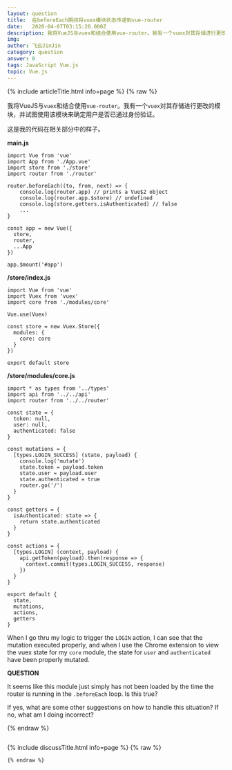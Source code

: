 ```yaml
---
layout: question
title:  在beforeEach期间将vuex模块状态传递到vue-router
date:   2020-04-07T03:15:20.000Z
description: 我将VueJS与vuex和结合使用vue-router。我有一个vuex对其存储进行更改的模块，并试图使用该模块来确定用户是否已通过身份验证。这是我的...
img: 
author: 飞云JinJin
category: question
answer: 0
tags: JavaScript Vue.js
topic: Vue.js
---
```

<div class="article-root">
  <div class="article">
    {% include articleTitle.html info=page %}
    {% raw %}
    <div class="article-content"><p><font style="vertical-align: inherit;"><font style="vertical-align: inherit;">我将VueJS与</font></font><code>vuex</code><font style="vertical-align: inherit;"><font style="vertical-align: inherit;">和</font><font style="vertical-align: inherit;">结合使用</font></font><code>vue-router</code><font style="vertical-align: inherit;"><font style="vertical-align: inherit;">。</font><font style="vertical-align: inherit;">我有一个</font></font><code>vuex</code><font style="vertical-align: inherit;"><font style="vertical-align: inherit;">对其存储进行更改</font><font style="vertical-align: inherit;">的</font><font style="vertical-align: inherit;">模块，并试图使用该模块来确定用户是否已通过身份验证。</font></font></p>

<p><font style="vertical-align: inherit;"><font style="vertical-align: inherit;">这是我的代码在相关部分中的样子。</font></font></p>

<p><strong><font style="vertical-align: inherit;"><font style="vertical-align: inherit;">main.js</font></font></strong></p>

<pre><code>import Vue from 'vue'<font></font>
import App from './App.vue'<font></font>
import store from './store'<font></font>
import router from './router'<font></font>
<font></font>
router.beforeEach((to, from, next) =&gt; {<font></font>
    console.log(router.app) // prints a Vue$2 object<font></font>
    console.log(router.app.$store) // undefined<font></font>
    console.log(store.getters.isAuthenticated) // false<font></font>
    ...<font></font>
}<font></font>
<font></font>
const app = new Vue({<font></font>
  store,<font></font>
  router,<font></font>
  ...App<font></font>
})<font></font>
<font></font>
app.$mount('#app')<font></font>
</code></pre>

<p><strong><font style="vertical-align: inherit;"><font style="vertical-align: inherit;">/store/index.js</font></font></strong></p>

<pre><code>import Vue from 'vue'<font></font>
import Vuex from 'vuex'<font></font>
import core from './modules/core'<font></font>
<font></font>
Vue.use(Vuex)<font></font>
<font></font>
const store = new Vuex.Store({<font></font>
  modules: {<font></font>
    core: core<font></font>
  }<font></font>
})<font></font>
<font></font>
export default store<font></font>
</code></pre>

<p><strong><font style="vertical-align: inherit;"><font style="vertical-align: inherit;">/store/modules/core.js</font></font></strong></p>

<pre><code>import * as types from '../types'<font></font>
import api from '../../api'<font></font>
import router from '../../router'<font></font>
<font></font>
const state = {<font></font>
  token: null,<font></font>
  user: null,<font></font>
  authenticated: false<font></font>
}<font></font>
<font></font>
const mutations = {<font></font>
  [types.LOGIN_SUCCESS] (state, payload) {<font></font>
    console.log('mutate')<font></font>
    state.token = payload.token<font></font>
    state.user = payload.user<font></font>
    state.authenticated = true<font></font>
    router.go('/')<font></font>
  }<font></font>
}<font></font>
<font></font>
const getters = {<font></font>
  isAuthenticated: state =&gt; {<font></font>
    return state.authenticated<font></font>
  }<font></font>
}<font></font>
<font></font>
const actions = {<font></font>
  [types.LOGIN] (context, payload) {<font></font>
    api.getToken(payload).then(response =&gt; {<font></font>
      context.commit(types.LOGIN_SUCCESS, response)<font></font>
    })<font></font>
  }<font></font>
}<font></font>
<font></font>
export default {<font></font>
  state,<font></font>
  mutations,<font></font>
  actions,<font></font>
  getters<font></font>
}<font></font>
</code></pre>

<p>When I go thru my logic to trigger the <code>LOGIN</code> action, I can see that the mutation executed properly, and when I use the Chrome extension to view the vuex state for my <code>core</code> module, the state for <code>user</code> and <code>authenticated</code> have been properly mutated.</p>

<p><strong>QUESTION</strong></p>

<p>It seems like this module just simply has not been loaded by the time the router is running in the <code>.beforeEach</code> loop. Is this true?</p>

<p>If yes, what are some other suggestions on how to handle this situation?
If no, what am I doing incorrect?</p></div>
    {% endraw %}
  </div>
  <p style="height: 0;width:0;overflow: hidden;"> 第4056篇《在beforeEach期间将vuex模块状态传递到vue-router》来自Winter(https://github.com/aiyld/aiyld.github.io)的站点</p>
  <div class="discuss-wrapper">
    {% include discussTitle.html info=page %}
    {% raw %}
    
    {% endraw %}
  </div>
<div>

